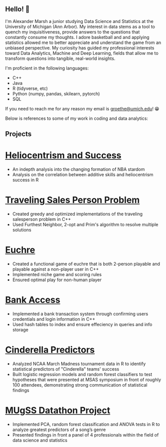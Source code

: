 ## Hello! 👋

I'm Alexander Marsh a junior studying Data Science and Statistics at the University of Michigan (Ann Arbor). My interest in data stems as a tool to quench my inquisitiveness, provide answers to the questions that constantly consume my thoughts. I adore basketball and and applying statistics allowed me to better appreciate and understand the game from an unbiased perspective. My curiosity has guided my professional interests toward Data Analytics, Machine and Deep Learning, fields that allow me to transform questions into tangible, real-world insights.

I'm proficient in the following languages:
- C++
- Java
- R (tidyverse, etc)
- Python (numpy, pandas, skilearn, pytorch)
- SQL

If you need to reach me for any reason my email is groethe@umich.edu! 😁

Below is references to some of my work in coding and data analytics:

## Projects

# [Heliocentrism and Success](https://alexanderhoops.substack.com/p/heliocentrism-and-success)
  - An indepth analysis into the changing formation of NBA stardom
  - Analysis on the correlation between additive skills and heliocentrism success in R

# [Traveling Sales Person Problem](https://github.com/Alezanduh/p4-donuts)
  - Created greedy and optimized implementations of the traveling salesperson problem in C++
  - Used Furthest Neighbor, 2-opt and Prim's algorithm to resolve multiple solutions

# [Euchre](https://github.com/Alezanduh/p2-euchre.git)
  - Created a functional game of euchre that is both 2-person playable and playable against a non-player user in C++
  - Implemented niche game and scoring rules
  - Ensured optimal play for non-human player

# [Bank Access](https://github.com/Alezanduh/p3-281bank)
  - Implemented a bank transaction system through confirming users credentials and login information in C++
  - Used hash tables to index and ensure effeciency in queries and info storage

# [Cinderella Predictors](https://docs.google.com/presentation/d/1L0eY-xGVYUHazh4MgHD3CDBWgIih38v5ZhzXPwgwK48/edit?slide=id.p1#slide=id.p1) 
  - Analyzed NCAA March Madness tournament data in R to identify statistical predictors of "Cinderella" teams' success
  - Built logistic regression models and random forest classifiers to test hypotheses that were presented at MSAS symposium in front of roughly 100 attendees, demonstrating strong     communication of statistical findings

# [MUgSS Datathon Project](https://docs.google.com/presentation/d/1L0eY-xGVYUHazh4MgHD3CDBWgIih38v5ZhzXPwgwK48/edit?slide=id.p1#slide=id.p1)
  - Implemented PCA, random forest classification and ANOVA tests in R to analyze greatest predictors of a song’s genre
  - Presented findings in front a panel of 4 professionals within the field of data science and statistics




<!--
**Alezanduh/Alezanduh** is a ✨ _special_ ✨ repository because its `README.md` (this file) appears on your GitHub profile.

Here are some ideas to get you started:

- 🔭 I’m currently working on ...
- 🌱 I’m currently learning ...
- 👯 I’m looking to collaborate on ...
- 🤔 I’m looking for help with ...
- 💬 Ask me about ...
- 📫 How to reach me: ...
- 😄 Pronouns: ...
- ⚡ Fun fact: ...
-->


